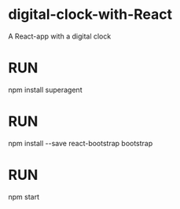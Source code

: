 # digital-clock-with-React

A React-app with a digital clock

# RUN

npm install superagent

# RUN

npm install --save react-bootstrap bootstrap

# RUN

npm start
